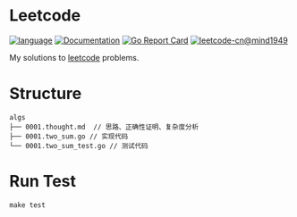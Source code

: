 # Leetcode
[![language](https://img.shields.io/badge/language-Golang-blue)](https://golang.org/)
[![Documentation](https://godoc.org/github.com/mind1949/leetcode?status.svg)](https://pkg.go.dev/github.com/mind1949/leetcode?tab=doc)
[![Go Report Card](https://goreportcard.com/badge/github.com/mind1949/leetcode)](https://goreportcard.com/report/github.com/mind1949/leetcode) 
[![leetcode-cn@mind1949](https://img.shields.io/badge/leetcode--cn-%40mind1949-yellow)](https://leetcode-cn.com/u/mind1949/)

My solutions to [leetcode](https://leetcode-cn.com/) problems.

# Structure

```
algs
├── 0001.thought.md  // 思路、正确性证明、复杂度分析
├── 0001.two_sum.go // 实现代码
└── 0001.two_sum_test.go // 测试代码
```

# Run Test
`make test`